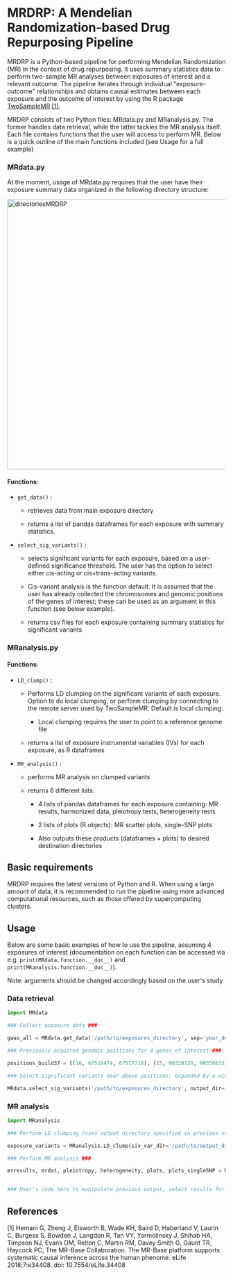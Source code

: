 # MRDRP: A Mendelian Randomization-based Drug Repurposing Pipeline

MRDRP is a Python-based pipeline for performing Mendelian Randomization (MR) in the context of drug repurposing. It uses summary statistics data to perform two-sample MR analyses between exposures of interest and a relevant outcome. The pipeline iterates through individual "exposure-outcome" relationships and obtains causal estimates between each exposure and the outcome of interest by using the R package [TwoSampleMR](https://mrcieu.github.io/TwoSampleMR/) [[1]](#1).

MRDRP consists of two Python files: MRdata.py and MRanalysis.py. The former handles data retrieval, while the latter tackles the MR analysis itself. Each file contains functions that the user will access to perform MR. Below is a quick outline of the main functions included (see Usage for a full example)

### MRdata.py

At the moment, usage of MRdata.py requires that the user have their exposure summary data organized in the following directory structure:

<img width="621" alt="directoriesMRDRP" src="https://github.com/user-attachments/assets/27c18521-096a-4ac7-bdcd-b384ceae4a6e" />

#### Functions:
* `get_data()` : 
    * retrieves data from main exposure directory

    * returns a list of pandas dataframes for each exposure with summary statistics.

* `select_sig_variants()` :
    * selects significant variants for each exposure, based on a user-defined significance threshold. The user has the option to select either cis-acting or cis+trans-acting variants.

    * Cis-variant analysis is the function default. It is assumed that the user has already collected the chromosomes and genomic positions of the genes of interest; these can be used as an argument in this function (see below example).

    * returns csv files for each exposure containing summary statistics for significant variants

### MRanalysis.py

#### Functions:
* `LD_clump()` :
    * Performs LD clumping on the significant variants of each exposure. Option to do local clumping, or perform clumping by connecting to the remote server used by TwoSampleMR. Default is local clumping.
        * Local clumping requires the user to point to a reference genome file

    * returns a list of exposure instrumental variables (IVs) for each exposure, as R dataframes

* `MR_analysis()` :
    * performs MR analysis on clumped variants

    * returns 6 different lists:
        * 4 lists of pandas dataframes for each exposure containing: MR results, harmonized data, pleiotropy tests, heterogeneity tests
        * 2 lists of plots (R objects): MR scatter plots, single-SNP plots

        * Also outputs these products (dataframes + plots) to desired destination directories


## Basic requirements

MRDRP requires the latest versions of Python and R. When using a large amount of data, it is recommended to run the pipeline using more advanced computational resources, such as those offered by supercomputing clusters.

## Usage

Below are some basic examples of how to use the pipeline, assuming 4 exposures of interest (documentation on each function can be accessed via e.g. `print(MRdata.function.__doc__)` and `print(MRanalysis.function.__doc__)`).

Note: arguments should be changed accordingly based on the user's study

### Data retrieval

```python
import MRdata

### Collect exposure data ###

gwas_all = MRdata.get_data('/path/to/exposures_directory', sep='your_delimiter')

### Previously acquired genomic positions for 4 genes of interest ###

positions_build37 = [(16, 67516474, 67517716), (15, 90328120, 90358633), (14, 20923350, 20925927), (19, 36358801, 36370693)]

### Select significant variants near above positions, expanded by a window of 300 kbp ###

MRdata.select_sig_variants('/path/to/exposures_directory', output_dir='/path/to/output_directory', gwas_list=gwas_all, pval='p-value', POS='POS19', CHROM='CHROM', genomic_coordinates=positions_build37, window=300000)
```

### MR analysis

```python
import MRanalysis

### Perform LD clumping (uses output directory specified in previous step as input) ###

exposure_variants = MRanalysis.LD_clump(siv_var_dir='/path/to/output_directory', rsid='rsid', beta='BETA', se='SE', effect_allele='ALLELE1', other_allele='ALLELE0', eaf='A1FREQ', pval='p-value', ref_genome_file='/path/to/ref_genomefile', samplesize='N', chrom='CHROM', pos='POS19', local_clump=True)

### Perform MR analysis ###

mrresults, mrdat, pleiotropy, heterogeneity, plots, plots_singleSNP = MRanalysis.MR_analysis(exposure_variants, '/path/to/outcome_GWAS', delimiter='\t', rsid_outcome='rsID', beta_outcome='EFFECT_SIZE', se_outcome='SE', effect_allele_outcome='ALT', other_allele_outcome='REF', eaf_outcome='POOLED_ALT_AF', pval_outcome='pvalue', res_out='/MRresults/destination', data_out='/harmonized_data/destination', pleiotropy_out='/pleiotropy_tests/destination', het_out='/heterogeneity_tests/destination', plot_out='/MR_scatterplots/destination', singleSNP_out='/singleSNP_plots/destination')


### User's code here to manipulate previous output, select results for exposures with significant MR estimates, etc. ###

```

## References
<a id="1">[1]</a> 
Hemani G, Zheng J, Elsworth B, Wade KH, Baird D, Haberland V, Laurin C, Burgess S, Bowden J, Langdon R, Tan VY, Yarmolinsky J, Shihab HA, Timpson NJ, Evans DM, Relton C, Martin RM, Davey Smith G, Gaunt TR, Haycock PC, The MR-Base Collaboration.
The MR-Base platform supports systematic causal inference across the human phenome.
eLife 2018;7:e34408. doi: 10.7554/eLife.34408
